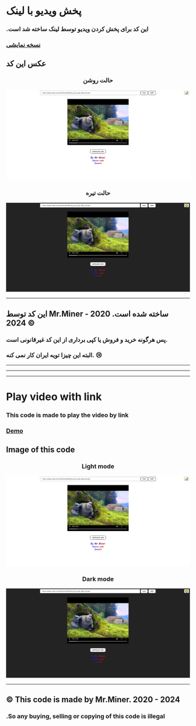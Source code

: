 # پخش ویدیو با لینک

###  .این کد برای پخش کردن ویدیو توسط لینک ساخته شد است

<h3><a href="http://miner-site.rf.gd/pc/Video-Viewer/index.html">نسخه نمایشی</a></h3>

## عکس این کد 

<h3 align="center">حالت روشن</h2>
<img src="img/Day.PNG" alt="day">

<h3 align="center">حالت تیره</h3>
<img src="img/Night.PNG" alt="night">

---

<h2>این کد توسط Mr.Miner ساخته شده است. 2020 - 2024 ©</h2>
<h3>پس هرگونه خرید و فروش یا کپی برداری از این کد غیرقانونی است.</h3>
<h3>البته این چیزا تویه ایران کار نمی کنه. 😢</h3>


---
---
---

# Play video with link

### This code is made to play the video by link

<h3><a href="http://miner-site.rf.gd/pc/Video-Viewer/index.html">Demo</a></h3>

## Image of this code 

<h3 align="center">Light mode</h2>
<img src="img/Day.PNG" alt="day">

<h3 align="center">Dark mode</h3>
<img src="img/Night.PNG" alt="night">

---
<h2>© This code is made by Mr.Miner. 2020 - 2024 </h2>
<h3>.So any buying, selling or copying of this code is illegal</h3>